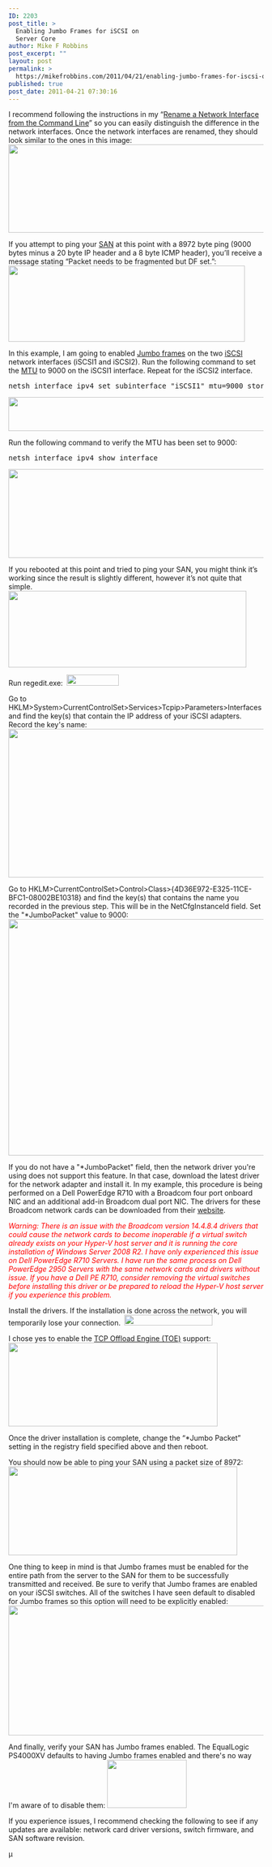 ```yaml
---
ID: 2203
post_title: >
  Enabling Jumbo Frames for iSCSI on
  Server Core
author: Mike F Robbins
post_excerpt: ""
layout: post
permalink: >
  https://mikefrobbins.com/2011/04/21/enabling-jumbo-frames-for-iscsi-on-server-core/
published: true
post_date: 2011-04-21 07:30:16
---
```

I recommend following the instructions in my “<a href="http://mikefrobbins.com/2011/04/07/rename-a-network-interface-from-the-command-line/" target="_blank">Rename a Network Interface from the Command Line</a>” so you can easily distinguish the difference in the network interfaces. Once the network interfaces are renamed, they should look similar to the ones in this image:
<a href="http://mikefrobbins.com/wp-content/uploads/2011/04/jfsc1.png"><img class="alignnone size-full wp-image-2204" title="jfsc1" src="http://mikefrobbins.com/wp-content/uploads/2011/04/jfsc1.png" alt="" width="567" height="174" /></a>

If you attempt to ping your <a href="http://en.wikipedia.org/wiki/Storage_area_network" target="_blank">SAN</a> at this point with a 8972 byte ping (9000 bytes minus a 20 byte IP header and a 8 byte ICMP header), you’ll receive a message stating “Packet needs to be fragmented but DF set.”:
<a href="http://mikefrobbins.com/wp-content/uploads/2011/04/jfsc21.png"><img class="alignnone size-full wp-image-2223" title="jfsc21" src="http://mikefrobbins.com/wp-content/uploads/2011/04/jfsc21.png" alt="" width="467" height="150" /></a>

In this example, I am going to enabled <a href="http://en.wikipedia.org/wiki/Jumbo_frame" target="_blank">Jumbo frames</a> on the two <a href="http://en.wikipedia.org/wiki/Iscsi" target="_blank">iSCSI</a> network interfaces (iSCSI1 and iSCSI2). Run the following command to set the <a href="http://en.wikipedia.org/wiki/Maximum_transmission_unit" target="_blank">MTU</a> to 9000 on the iSCSI1 interface. Repeat for the iSCSI2 interface.
<pre class="lang:batch decode:true">netsh interface ipv4 set subinterface "iSCSI1" mtu=9000 store=persistent</pre>
<a href="http://mikefrobbins.com/wp-content/uploads/2011/04/jfsc3.png"><img class="alignnone size-full wp-image-2206" title="jfsc3" src="http://mikefrobbins.com/wp-content/uploads/2011/04/jfsc3.png" alt="" width="612" height="67" /></a>

Run the following command to verify the MTU has been set to 9000:
<pre class="lang:batch decode:true">netsh interface ipv4 show interface</pre>
<a href="http://mikefrobbins.com/wp-content/uploads/2011/04/jfsc4.png"><img class="alignnone size-full wp-image-2207" title="jfsc4" src="http://mikefrobbins.com/wp-content/uploads/2011/04/jfsc4.png" alt="" width="570" height="175" /></a>

If you rebooted at this point and tried to ping your SAN, you might think it’s working since the result is slightly different, however it’s not quite that simple.
<a href="http://mikefrobbins.com/wp-content/uploads/2011/04/jfsc51.png"><img class="alignnone size-full wp-image-2224" title="jfsc51" src="http://mikefrobbins.com/wp-content/uploads/2011/04/jfsc51.png" alt="" width="470" height="151" /></a>

Run regedit.exe:  <a href="http://mikefrobbins.com/wp-content/uploads/2011/04/jfsc6.png"><img class="alignnone size-full wp-image-2209" title="jfsc6" src="http://mikefrobbins.com/wp-content/uploads/2011/04/jfsc6.png" alt="" width="103" height="22" /></a>

Go to HKLM&gt;System&gt;CurrentControlSet&gt;Services&gt;Tcpip&gt;Parameters&gt;Interfaces and find the key(s) that contain the IP address of your iSCSI adapters. Record the key's name:
<a href="http://mikefrobbins.com/wp-content/uploads/2011/04/jfsc7.png"><img class="alignnone size-full wp-image-2210" title="jfsc7" src="http://mikefrobbins.com/wp-content/uploads/2011/04/jfsc7.png" alt="" width="640" height="293" /></a>

Go to HKLM&gt;CurrentControlSet&gt;Control&gt;Class&gt;{4D36E972-E325-11CE-BFC1-08002BE10318} and find the key(s) that contains the name you recorded in the previous step. This will be in the NetCfgInstanceId field. Set the "*JumboPacket" value to 9000:
<a href="http://mikefrobbins.com/wp-content/uploads/2011/04/jfsc8.png"><img class="alignnone size-full wp-image-2211" title="jfsc8" src="http://mikefrobbins.com/wp-content/uploads/2011/04/jfsc8.png" alt="" width="640" height="466" /></a>

If you do not have a "*JumboPacket" field, then the network driver you're using does not support this feature. In that case, download the latest driver for the network adapter and install it. In my example, this procedure is being performed on a Dell PowerEdge R710 with a Broadcom four port onboard NIC and an additional add-in Broadcom dual port NIC. The drivers for these Broadcom network cards can be downloaded from their <a href="http://www.broadcom.com/support/ethernet_nic/netxtremeii.php" target="_blank">website</a>.

<em><span style="color: #ff0000;">Warning: There is an issue with the Broadcom version 14.4.8.4 drivers that could cause the network cards to become inoperable if a virtual switch already exists on your Hyper-V host server and it is running the core installation of Windows Server 2008 R2. I have only experienced this issue on Dell PowerEdge R710 Servers. I have run the same process on Dell PowerEdge 2950 Servers with the same network cards and drivers without issue. If you have a Dell PE R710, consider removing the virtual switches before installing this driver or be prepared to reload the Hyper-V host server if you experience this problem.</span></em>

Install the drivers. If the installation is done across the network, you will temporarily lose your connection.  <a href="http://mikefrobbins.com/wp-content/uploads/2011/04/jfsc9.png"><img class="alignnone size-full wp-image-2212" title="jfsc9" src="http://mikefrobbins.com/wp-content/uploads/2011/04/jfsc9.png" alt="" width="174" height="21" /></a>

I chose yes to enable the <a href="http://en.wikipedia.org/wiki/TCP_Offload_Engine" target="_blank">TCP Offload Engine (TOE)</a> support:
<a href="http://mikefrobbins.com/wp-content/uploads/2011/04/jfsc10.png"><img class="alignnone size-full wp-image-2213" title="jfsc10" src="http://mikefrobbins.com/wp-content/uploads/2011/04/jfsc10.png" alt="" width="413" height="165" /></a>

Once the driver installation is complete, change the “*Jumbo Packet” setting in the registry field specified above and then reboot.

You should now be able to ping your SAN using a packet size of 8972:
<a href="http://mikefrobbins.com/wp-content/uploads/2011/04/jfsc111.png"><img class="alignnone size-full wp-image-2225" title="jfsc111" src="http://mikefrobbins.com/wp-content/uploads/2011/04/jfsc111.png" alt="" width="452" height="175" /></a>

One thing to keep in mind is that Jumbo frames must be enabled for the entire path from the server to the SAN for them to be successfully transmitted and received. Be sure to verify that Jumbo frames are enabled on your iSCSI switches. All of the switches I have seen default to disabled for Jumbo frames so this option will need to be explicitly enabled:
<a href="http://mikefrobbins.com/wp-content/uploads/2011/04/jfsc12.png"><img class="alignnone size-full wp-image-2220" title="jfsc12" src="http://mikefrobbins.com/wp-content/uploads/2011/04/jfsc12.png" alt="" width="640" height="256" /></a>

And finally, verify your SAN has Jumbo frames enabled. The EqualLogic PS4000XV defaults to having Jumbo frames enabled and there's no way I'm aware of to disable them:
<a href="http://mikefrobbins.com/wp-content/uploads/2011/04/jfsc13.png"><img class="alignnone size-full wp-image-2221" title="jfsc13" src="http://mikefrobbins.com/wp-content/uploads/2011/04/jfsc13.png" alt="" width="157" height="95" /></a>

If you experience issues, I recommend checking the following to see if any updates are available: network card driver versions, switch firmware, and SAN software revision.

µ